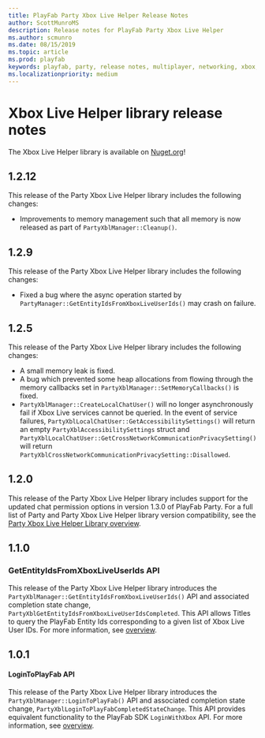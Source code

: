 ```yaml
---
title: PlayFab Party Xbox Live Helper Release Notes
author: ScottMunroMS
description: Release notes for PlayFab Party Xbox Live Helper
ms.author: scmunro
ms.date: 08/15/2019
ms.topic: article
ms.prod: playfab
keywords: playfab, party, release notes, multiplayer, networking, xbox, xbl
ms.localizationpriority: medium
---
```


# Xbox Live Helper library release notes

The Xbox Live Helper library is available on [Nuget.org](https://www.nuget.org/profiles/PlayFab)!


## 1.2.12

This release of the Party Xbox Live Helper library includes the following changes:

- Improvements to memory management such that all memory is now released as part of `PartyXblManager::Cleanup()`.

## 1.2.9

This release of the Party Xbox Live Helper library includes the following changes:

- Fixed a bug where the async operation started by `PartyManager::GetEntityIdsFromXboxLiveUserIds()` may crash on failure.

## 1.2.5

This release of the Party Xbox Live Helper library includes the following changes:

- A small memory leak is fixed.
- A bug which prevented some heap allocations from flowing through the memory callbacks set in `PartyXblManager::SetMemoryCallbacks()` is fixed.
- `PartyXblManager::CreateLocalChatUser()` will no longer asynchronously fail if Xbox Live services cannot be queried. In the event of service failures, `PartyXblLocalChatUser::GetAccessibilitySettings()` will return an empty `PartyXblAccessibilitySettings` struct and `PartyXblLocalChatUser::GetCrossNetworkCommunicationPrivacySetting()` will return `PartyXblCrossNetworkCommunicationPrivacySetting::Disallowed`.

## 1.2.0

This release of the Party Xbox Live Helper library includes support for the updated chat permission options in version 1.3.0 of PlayFab Party. For a full list of Party and Party Xbox Live Helper library version compatibility, see the [Party Xbox Live Helper Library overview](party-xbox-live-guide.md).

## 1.1.0

### GetEntityIdsFromXboxLiveUserIds API

This release of the Party Xbox Live Helper library introduces the `PartyXblManager::GetEntityIdsFromXboxLiveUserIds()` API and associated completion state change, `PartyXblGetEntityIdsFromXboxLiveUserIdsCompleted`. This API allows Titles to query the PlayFab Entity Ids corresponding to a given list of Xbox Live User IDs. For more information, see [overview](party-xbox-live-guide.md#mapping-between-xbox-live-user-ids-and-playfab-entity-ids).

## 1.0.1

#### LoginToPlayFab API

This release of the Party Xbox Live Helper library introduces the `PartyXblManager::LoginToPlayFab()` API and associated completion state change, `PartyXblLoginToPlayFabCompletedStateChange`. This API provides equivalent functionality to the PlayFab SDK `LoginWithXbox` API. For more information, see [overview](party-xbox-live-guide.md#creating-partylocalchatcontrols-from-partyxbllocalchatusers).
